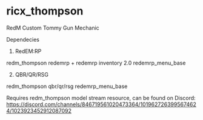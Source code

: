 # ricx_thompson
RedM Custom Tommy Gun Mechanic

Dependecies

1. RedEM:RP

redm_thompson
redemrp + redemrp inventory 2.0
redemrp_menu_base

2. QBR/QR/RSG

redm_thompson
qbr/qr/rsg
redemrp_menu_base


Requires redm_thompson model stream resource, can be found on Discord: https://discord.com/channels/846719561020473364/1019627263995674624/1023923452912087092
